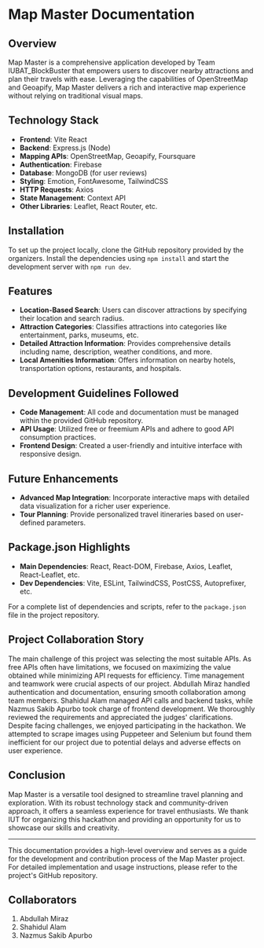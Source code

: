 # Map Master Documentation

## Overview

Map Master is a comprehensive application developed by Team IUBAT_BlockBuster that empowers users to discover nearby attractions and plan their travels with ease. Leveraging the capabilities of OpenStreetMap and Geoapify, Map Master delivers a rich and interactive map experience without relying on traditional visual maps.

## Technology Stack

- **Frontend**: Vite React
- **Backend**: Express.js (Node)
- **Mapping APIs**: OpenStreetMap, Geoapify, Foursquare
- **Authentication**: Firebase
- **Database**: MongoDB (for user reviews)
- **Styling**: Emotion, FontAwesome, TailwindCSS
- **HTTP Requests**: Axios
- **State Management**: Context API
- **Other Libraries**: Leaflet, React Router, etc.

## Installation

To set up the project locally, clone the GitHub repository provided by the organizers. Install the dependencies using `npm install` and start the development server with `npm run dev`.

## Features

- **Location-Based Search**: Users can discover attractions by specifying their location and search radius.
- **Attraction Categories**: Classifies attractions into categories like entertainment, parks, museums, etc.
- **Detailed Attraction Information**: Provides comprehensive details including name, description, weather conditions, and more.
- **Local Amenities Information**: Offers information on nearby hotels, transportation options, restaurants, and hospitals.

## Development Guidelines Followed

- **Code Management**: All code and documentation must be managed within the provided GitHub repository.
- **API Usage**: Utilized free or freemium APIs and adhere to good API consumption practices.
- **Frontend Design**: Created a user-friendly and intuitive interface with responsive design.

## Future Enhancements

- **Advanced Map Integration**: Incorporate interactive maps with detailed data visualization for a richer user experience.
- **Tour Planning**: Provide personalized travel itineraries based on user-defined parameters.

## Package.json Highlights

- **Main Dependencies**: React, React-DOM, Firebase, Axios, Leaflet, React-Leaflet, etc.
- **Dev Dependencies**: Vite, ESLint, TailwindCSS, PostCSS, Autoprefixer, etc.

For a complete list of dependencies and scripts, refer to the `package.json` file in the project repository.

## Project Collaboration Story

The main challenge of this project was selecting the most suitable APIs. As free APIs often have limitations, we focused on maximizing the value obtained while minimizing API requests for efficiency. Time management and teamwork were crucial aspects of our project. Abdullah Miraz handled authentication and documentation, ensuring smooth collaboration among team members. Shahidul Alam managed API calls and backend tasks, while Nazmus Sakib Apurbo took charge of frontend development. We thoroughly reviewed the requirements and appreciated the judges' clarifications. Despite facing challenges, we enjoyed participating in the hackathon. We attempted to scrape images using Puppeteer and Selenium but found them inefficient for our project due to potential delays and adverse effects on user experience.

## Conclusion

Map Master is a versatile tool designed to streamline travel planning and exploration. With its robust technology stack and community-driven approach, it offers a seamless experience for travel enthusiasts. We thank IUT for organizing this hackathon and providing an opportunity for us to showcase our skills and creativity.

---

This documentation provides a high-level overview and serves as a guide for the development and contribution process of the Map Master project. For detailed implementation and usage instructions, please refer to the project's GitHub repository.

## Collaborators

1. Abdullah Miraz
2. Shahidul Alam
3. Nazmus Sakib Apurbo
